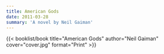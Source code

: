 ```yaml
---
title: American Gods
date: 2011-03-28
summary: 'A novel by Neil Gaiman'
---
```


{{< booklist/book
title="American Gods"
author="Neil Gaiman"
cover="cover.jpg"
format="Print" >}}
